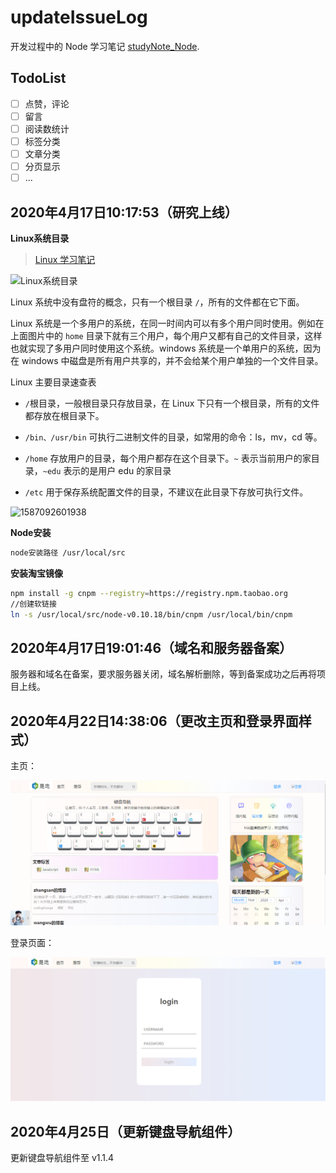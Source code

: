 # updateIssueLog

开发过程中的 Node 学习笔记 [studyNote_Node](studyNote_Node.md).

## TodoList

- [ ] 点赞，评论
- [ ] 留言
- [ ] 阅读数统计
- [ ] 标签分类
- [ ] 文章分类
- [ ] 分页显示
- [ ] ...

## 2020年4月17日10:17:53（研究上线）

**Linux系统目录**

> [Linux 学习笔记](https://github.com/happyCoding1024/FrontendLearningTool/blob/master/Linux/Linux%E5%AD%A6%E4%B9%A0%E7%AC%94%E8%AE%B0.md)

![Linux系统目录]( https://images.cnblogs.com/cnblogs_com/zhangguicheng/1618684/o_200417023053003-Linux的树形示意图.png)

Linux 系统中没有盘符的概念，只有一个根目录 `/`，所有的文件都在它下面。

Linux 系统是一个多用户的系统，在同一时间内可以有多个用户同时使用。例如在上面图片中的 `home` 目录下就有三个用户，每个用户又都有自己的文件目录，这样也就实现了多用户同时使用这个系统。windows 系统是一个单用户的系统，因为在 windows 中磁盘是所有用户共享的，并不会给某个用户单独的一个文件目录。

Linux 主要目录速查表

- `/`根目录，一般根目录只存放目录，在 Linux 下只有一个根目录，所有的文件都存放在根目录下。
- `/bin、/usr/bin` 可执行二进制文件的目录，如常用的命令：ls，mv，cd 等。  

- `/home` 存放用户的目录，每个用户都存在这个目录下。`~` 表示当前用户的家目录，`~edu` 表示的是用户 edu 的家目录
- `/etc` 用于保存系统配置文件的目录，不建议在此目录下存放可执行文件。

![1587092601938]( https://images.cnblogs.com/cnblogs_com/zhangguicheng/1618684/o_200417030420Linux目录速查表.png)

**Node安装**

```bash
node安装路径 /usr/local/src
```

**安装淘宝镜像**

```bash
npm install -g cnpm --registry=https://registry.npm.taobao.org
//创建软链接
ln -s /usr/local/src/node-v0.10.18/bin/cnpm /usr/local/bin/cnpm
```

## 2020年4月17日19:01:46（域名和服务器备案）

服务器和域名在备案，要求服务器关闭，域名解析删除，等到备案成功之后再将项目上线。

## 2020年4月22日14:38:06（更改主页和登录界面样式）

主页：

![主页](https://raw.githubusercontent.com/happyCoding1024/image-hosting/master/img/20200422144111.png)

登录页面：

![登录页面](https://raw.githubusercontent.com/happyCoding1024/image-hosting/master/img/20200422144224.png)

## 2020年4月25日（更新键盘导航组件）

更新键盘导航组件至 v1.1.4 

